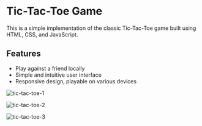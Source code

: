 # Tic-Tac-Toe Game

This is a simple implementation of the classic Tic-Tac-Toe game built using HTML, CSS, and JavaScript.

## Features

- Play against a friend locally
- Simple and intuitive user interface
- Responsive design, playable on various devices

![tic-tac-toe-1](https://github.com/Vikas-919/tic-tac-toe-js/assets/142529224/d8b29a34-7cf4-402b-a268-6cc4b00fdc23)

![tic-tac-toe-2](https://github.com/Vikas-919/tic-tac-toe-js/assets/142529224/fc006f0f-c53c-49c3-a03d-dcac4a9aea3f)

![tic-tac-toe-3](https://github.com/Vikas-919/tic-tac-toe-js/assets/142529224/573cd243-807a-430c-878d-6ad3fa88ff29)
